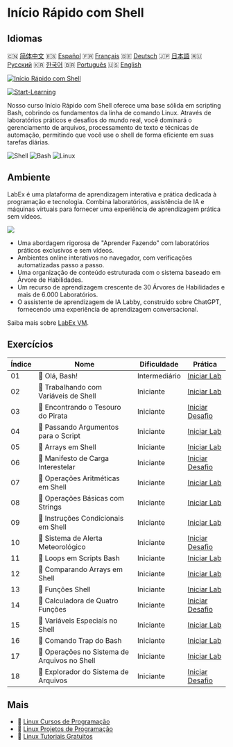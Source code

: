 # Início Rápido com Shell

## Idiomas

🇨🇳 [简体中文](README_zh.md) 🇪🇸 [Español](README_es.md) 🇫🇷 [Français](README_fr.md) 🇩🇪 [Deutsch](README_de.md) 🇯🇵 [日本語](README_ja.md) 🇷🇺 [Русский](README_ru.md) 🇰🇷 [한국어](README_ko.md) 🇧🇷 [Português](README_pt.md) 🇺🇸 [English](README.md) 

[![Início Rápido com Shell](https://cover-creator.labex.io/quick-start-with-shell.png?lang=pt)](https://labex.io/pt/courses/quick-start-with-shell)

[![Start-Learning](https://img.shields.io/badge/Start-Learning-whitesmoke?style=for-the-badge)](https://labex.io/pt/courses/quick-start-with-shell)

Nosso curso Início Rápido com Shell oferece uma base sólida em scripting Bash, cobrindo os fundamentos da linha de comando Linux. Através de laboratórios práticos e desafios do mundo real, você dominará o gerenciamento de arquivos, processamento de texto e técnicas de automação, permitindo que você use o shell de forma eficiente em suas tarefas diárias.

![Shell](https://img.shields.io/badge/Shell-whitesmoke?style=for-the-badge&logo=shell)
![Bash](https://img.shields.io/badge/Bash-whitesmoke?style=for-the-badge&logo=bash)
![Linux](https://img.shields.io/badge/Linux-whitesmoke?style=for-the-badge&logo=linux)


## Ambiente

LabEx é uma plataforma de aprendizagem interativa e prática dedicada à programação e tecnologia. Combina laboratórios, assistência de IA e máquinas virtuais para fornecer uma experiência de aprendizagem prática sem vídeos.

![](https://tutorial-screenshot.getvm.io/images/vm-1725247253.png)

- Uma abordagem rigorosa de "Aprender Fazendo" com laboratórios práticos exclusivos e sem vídeos.
- Ambientes online interativos no navegador, com verificações automatizadas passo a passo.
- Uma organização de conteúdo estruturada com o sistema baseado em Árvore de Habilidades.
- Um recurso de aprendizagem crescente de 30 Árvores de Habilidades e mais de 6.000 Laboratórios.
- O assistente de aprendizagem de IA Labby, construído sobre ChatGPT, fornecendo uma experiência de aprendizagem conversacional.

Saiba mais sobre [LabEx VM](https://support.labex.io/using-labex/virtual-machine).

## Exercícios

|   Índice | Nome                                         | Dificuldade   | Prática                                                                                                                |
|----------|----------------------------------------------|---------------|------------------------------------------------------------------------------------------------------------------------|
|       01 | 📖 Olá, Bash!                                | Intermediário | <a target='_blank' href='https://labex.io/pt/tutorials/linux-hello-bash-388809'>Iniciar Lab</a>                        |
|       02 | 📖 Trabalhando com Variáveis de Shell        | Iniciante     | <a target='_blank' href='https://labex.io/pt/tutorials/shell-working-with-shell-variables-388810'>Iniciar Lab</a>      |
|       03 | 🎯 Encontrando o Tesouro do Pirata           | Iniciante     | <a target='_blank' href='https://labex.io/pt/tutorials/shell-finding-the-pirate-s-treasure-388807'>Iniciar Desafio</a> |
|       04 | 📖 Passando Argumentos para o Script         | Iniciante     | <a target='_blank' href='https://labex.io/pt/tutorials/shell-passing-arguments-to-the-script-388811'>Iniciar Lab</a>   |
|       05 | 📖 Arrays em Shell                           | Iniciante     | <a target='_blank' href='https://labex.io/pt/tutorials/shell-shell-arrays-388812'>Iniciar Lab</a>                      |
|       06 | 🎯 Manifesto de Carga Interestelar           | Iniciante     | <a target='_blank' href='https://labex.io/pt/tutorials/shell-interstellar-cargo-manifest-388869'>Iniciar Desafio</a>   |
|       07 | 📖 Operações Aritméticas em Shell            | Iniciante     | <a target='_blank' href='https://labex.io/pt/tutorials/shell-arithmetic-operations-in-shell-388813'>Iniciar Lab</a>    |
|       08 | 📖 Operações Básicas com Strings             | Iniciante     | <a target='_blank' href='https://labex.io/pt/tutorials/shell-basic-string-operations-388814'>Iniciar Lab</a>           |
|       09 | 📖 Instruções Condicionais em Shell          | Iniciante     | <a target='_blank' href='https://labex.io/pt/tutorials/linux-conditional-statements-in-shell-388815'>Iniciar Lab</a>   |
|       10 | 🎯 Sistema de Alerta Meteorológico           | Iniciante     | <a target='_blank' href='https://labex.io/pt/tutorials/shell-weather-advisory-system-388885'>Iniciar Desafio</a>       |
|       11 | 📖 Loops em Scripts Bash                     | Iniciante     | <a target='_blank' href='https://labex.io/pt/tutorials/shell-bash-scripting-loops-388816'>Iniciar Lab</a>              |
|       12 | 📖 Comparando Arrays em Shell                | Iniciante     | <a target='_blank' href='https://labex.io/pt/tutorials/shell-comparing-arrays-in-shell-388817'>Iniciar Lab</a>         |
|       13 | 📖 Funções Shell                             | Iniciante     | <a target='_blank' href='https://labex.io/pt/tutorials/shell-shell-functions-388818'>Iniciar Lab</a>                   |
|       14 | 🎯 Calculadora de Quatro Funções             | Iniciante     | <a target='_blank' href='https://labex.io/pt/tutorials/shell-four-function-calculator-388893'>Iniciar Desafio</a>      |
|       15 | 📖 Variáveis Especiais no Shell              | Iniciante     | <a target='_blank' href='https://labex.io/pt/tutorials/shell-special-variables-in-shell-388819'>Iniciar Lab</a>        |
|       16 | 📖 Comando Trap do Bash                      | Iniciante     | <a target='_blank' href='https://labex.io/pt/tutorials/linux-bash-trap-command-388820'>Iniciar Lab</a>                 |
|       17 | 📖 Operações no Sistema de Arquivos no Shell | Iniciante     | <a target='_blank' href='https://labex.io/pt/tutorials/shell-file-system-operations-in-shell-388821'>Iniciar Lab</a>   |
|       18 | 🎯 Explorador do Sistema de Arquivos         | Iniciante     | <a target='_blank' href='https://labex.io/pt/tutorials/shell-file-system-explorer-388898'>Iniciar Desafio</a>          |

## Mais

- 🔗 [Linux Cursos de Programação](https://github.com/labex-labs/awesome-programming-courses)
- 🔗 [Linux Projetos de Programação](https://github.com/labex-labs/awesome-programming-projects)
- 🔗 [Linux Tutoriais Gratuitos](https://github.com/labex-labs/linux-free-tutorials)

